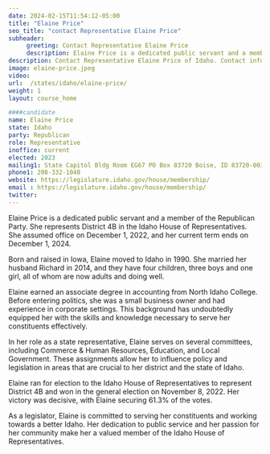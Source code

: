 ```yaml
---
date: 2024-02-15T11:54:12-05:00
title: "Elaine Price"
seo_title: "contact Representative Elaine Price"
subheader:
     greeting: Contact Representative Elaine Price
     description: Elaine Price is a dedicated public servant and a member of the Republican Party. She represents District 4B in the Idaho House of Representatives. She assumed office on December 1, 2022, and her current term ends on December 1, 2024.
description: Contact Representative Elaine Price of Idaho. Contact information for Elaine Price includes email address, phone number, and mailing address.
image: elaine-price.jpeg
video:
url:  /states/idaho/elaine-price/
weight: 1
layout: course_home

####candidate
name: Elaine Price
state: Idaho
party: Republican
role: Representative
inoffice: current
elected: 2023
mailing1: State Capitol Bldg Room EG67 PO Box 83720 Boise, ID 83720-0038
phone1: 208-332-1048
website: https://legislature.idaho.gov/house/membership/
email : https://legislature.idaho.gov/house/membership/
twitter:
---
```


Elaine Price is a dedicated public servant and a member of the Republican Party. She represents District 4B in the Idaho House of Representatives. She assumed office on December 1, 2022, and her current term ends on December 1, 2024.

Born and raised in Iowa, Elaine moved to Idaho in 1990. She married her husband Richard in 2014, and they have four children, three boys and one girl, all of whom are now adults and doing well.

Elaine earned an associate degree in accounting from North Idaho College. Before entering politics, she was a small business owner and had experience in corporate settings. This background has undoubtedly equipped her with the skills and knowledge necessary to serve her constituents effectively.

In her role as a state representative, Elaine serves on several committees, including Commerce & Human Resources, Education, and Local Government. These assignments allow her to influence policy and legislation in areas that are crucial to her district and the state of Idaho.

Elaine ran for election to the Idaho House of Representatives to represent District 4B and won in the general election on November 8, 2022. Her victory was decisive, with Elaine securing 61.3% of the votes.

As a legislator, Elaine is committed to serving her constituents and working towards a better Idaho. Her dedication to public service and her passion for her community make her a valued member of the Idaho House of Representatives.
